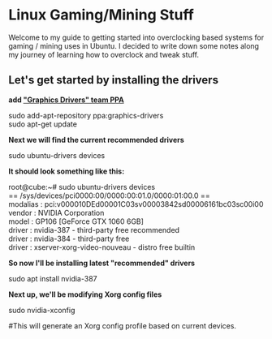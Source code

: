 # Linux Gaming/Mining Stuff
Welcome to my guide to getting started into overclocking based systems for gaming / mining uses in Ubuntu. I decided to write down some notes along my journey of learning how to overclock and tweak stuff.     

## Let's get started by installing the drivers
**add ["Graphics Drivers" team PPA](https://launchpad.net/~graphics-drivers/+archive/ubuntu/ppa)**

sudo add-apt-repository ppa:graphics-drivers  
sudo apt-get update  

**Next we will find the current recommended drivers**

sudo ubuntu-drivers devices

**It should look something like this:**

root@cube:~# sudo ubuntu-drivers devices    
== /sys/devices/pci0000:00/0000:00:01.0/0000:01:00.0 ==    
modalias : pci:v000010DEd00001C03sv00003842sd00006161bc03sc00i00    
vendor   : NVIDIA Corporation    
model    : GP106 [GeForce GTX 1060 6GB]    
driver   : nvidia-387 - third-party free recommended    
driver   : nvidia-384 - third-party free    
driver   : xserver-xorg-video-nouveau - distro free builtin    

**So now I'll be installing latest "recommended" drivers**  

sudo apt install nvidia-387 

**Next up, we'll be modifying Xorg config files**

sudo nvidia-xconfig

#This will generate an Xorg config profile based on current devices.
